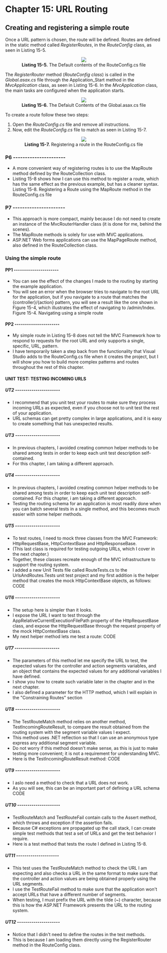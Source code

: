 # Chapter 15: URL Routing

## Creating and registering a simple route  

Once a URL pattern is chosen, the route will be defined. Routes are defined in the static method called *RegisterRoutes*, in the *RouteConfig* class, as seen in Listing 15-5.
<p align="center">
    <img src="ch15-Pictures/Listing 15-5.png" /><br />
    <b>Listing 15-5.</b> The Default contents of the RouteConfig.cs file
</p>  

The *RegisterRouter* method (*RouteConfig class*) is called in the *Global.asax.cs* file through the Application_Start method in the *MvcApplication* class, as seen in Listing 15-6. In the *MvcApplication* class, the main tasks are configured when the application starts.
<p align="center">
    <img src="ch15-Pictures/Listing 15-6.png" /><br />
    <b>Listing 15-6.</b> The Defaiult Contents of the Global.asax.cs file
</p>  

To create a route follow these two steps:

1. Open the *RouteConfig.cs* file and remove all instructions.
2. Now, edit the *RouteConfig.cs* file to match as seen in Listing 15-7.

<p align="center">
    <img src="ch15-Pictures/Listing 15-7.png" /><br />
    <b>Listing 15-7.</b> Registering a route in the RouteConfig.cs file
</p>  

### P6 ----------------------

* A more convenient way of registering routes is to use the MapRoute method defined by the RouteCollection class.
* Listing 15-8 shows how I can use this method to register a route, which has the same effect as the previous example, but has a cleaner syntax.
    Listing 15-8. Registering a Route using the MapRoute method in the RouteConfig.cs file

### P7 ----------------------

* This approach is more compact, mainly because I do not need to create an instance of the MvcRouterHandler class (it is done for me, behind the scenes).
* The MapRoute methods is solely for use with MVC applications.
* ASP.NET Web forms applications can use the MapPageRoute method, also defined in the RouteCollection class.

### Using the simple route

#### PP1 ----------------------

* You can see the effect of the changes I made to the routing by starting the example application.
* You will see an error when the browser tries to navigate to the root URL for the application, but if you navigate to a route that matches the {controller}/{action} pattern, you will see a result like the one shown in Figure 15-4, which illustrates the effect of navigating to /admin/Index.
    Figure 15-4. Navigating using a simple route

#### PP2 ----------------------

* My simple route in Listing 15-8 does not tell the MVC Framework how to respond to requests for the root URL and only supports a single, specific, URL, pattern.
* I have temporarily taken a step back from the functionality that Visual Studio adds to the RouteConfig.cs file when it creates the project, but I will show you how to build more complex patterns and routes throughout the rest of this chapter.

#### UNIT TEST: TESTING INCOMING URLS

##### UT2 ----------------------

* I recommend that you unit test your routes to make sure they process incoming URLs as expected, even if you choose not to unit test the rest of your application.
* URL schemas can get pretty complex in large applications, and it is easy to create something that has unexpected results.

##### UT3 ----------------------

* In previous chapters, I avoided creating common helper methods to be shared among tests in order to keep each unit test description self-contained.
* For this chapter, I am taking a different approach.

##### UT4 ----------------------

* In previous chapters, I avoided creating common helper methods to be shared among tests in order to keep each unit test description self-contained. For this chapter, i am taking a different approach.
* Testing the routing schema for an application is most readily done when you can batch several tests in a single method, and this becomes much easier with some helper methods.

##### UT5 ----------------------

* To test routes, I need to mock three classes from the MVC Framework: HttpRequestBase, HttpContextBase and HttpResponseBase.
* (This last class is required for testing outgoing URLs, which I cover in the next chapter.)
* Together, these classes recreate enough of the MVC infrastructure to support the routing system.
* I added a new Unit Tests file called RouteTests.cs to the UrlsAndRoutes.Tests unit test project and my first addition is the helper method that creates the mock HttpContextBase objects, as follows:
    CODE

##### UT6 ----------------------

* The setup here is simpler than it looks.
* I expose the URL I want to test through the AppRelativeCurrentExecutionFilePath property of the HttpRequestBase class, and expose the HttpRequestBase through the request property of the mock HttpContextBase class.
* My next helper method lets me test a route:
     CODE

##### UT7 ----------------------

* The parameters of this method let me specify the URL to test, the expected values for the controller and action segments variables, and an object that contains the expected values for any additional variables I have defined.
* I show you how to create such variable later in the chapter and in the next chapter.
* I also defined a parameter for the HTTP method, which I will explain in the "Constraining Routes" section

##### UT8 ----------------------

* The TestRouteMatch method relies on another method, TestIncomingRouteResult, to compare the result obtained from the routing system with the segment variable values I expect.
* This method uses .NET reflection so that I can use an anonymous type express any additional segment variable.
* Do not worry if this method doesn't make sense, as this is just to make testing more convenient; it is not a requirement for understanding MVC.
* Here is the TestIncomingRouteResult method:
    CODE

##### UT9 ----------------------

* I aslo need a method to check that a URL does not work.
* As you will see, this can be an important part of defining a URL schema
    CODE

##### UT10 ---------------------

* TestRouteMatch and TestRouteFail contain calls to the Assert method, which throws and exception if the assertion fails.
* Because C# exceptions are propagated up the call stack,  I can create simple test methods that test a set of URLs and get the test behavior I require.
* Here is a test method that tests the route I defined in Listing 15-8.

##### UT11 ---------------------

* This test uses the TestRouteMatch method to check the URL I am expecting and also checks a URL in the same format to make sure that the controller and action values are being obtained properly using the URL segments.
* I use the TestRouteFail method to make sure that the application won't accept URLs that have a different number of segments.
* When testing, I must prefix the URL with the tilde (~) character, because this is how the ASP.NET Framework presents the URL to the routing system.

##### UT12 ---------------------

* Notice that I didn't need to define the routes in the test methods.
* This is because I am loading them directly using the RegisterRouter method in the RouteConfig class.




<!--
# Chapter 15: URL Routing
## Creating and registering a simple route
### Listing 15-7. Registering a route in the RouteConfig.cs file

### Using the simple route
#### UNIT TEST: TESTING INCOMING URLS    

> SUMMARRY AND UPDATE ==========================
.
> CONTENTS =====================================
# Chapter 15: URL Routing
## Creating and registering a simple route
### Using the simple route
.
> GITHUB =====================================
https://github.com/deyran/asp-dot-net-training/blob/main/pro-asp-net-mvc/chapter-15/dd-creating-and-registering-a-simple-route.md
.
> # ==========================================
#DotNet #csharp #csharpdotnet #dotnetcore #csharpdeveloper #dotnetdevelopers #aspnetcore #ASPNET #aspdotnet #IT #developer #TI #tecnologia #DevOps #desenvolvedor #programador #software #homeoffice #dev #tecnologiadainformacao #devs #code #programacao #programação #tecnologiadainformação #sistemasdeinformação #engenhariadesoftware #GitHub #ASPNETMVC #ASPNET #MVC #core #MVC #route #urlroute #urlroting #urlpatterns #RoutingSystem
-->